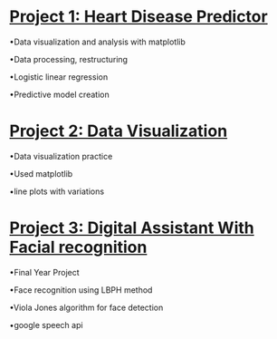 # [Project 1: Heart Disease Predictor](https://github.com/DolrajRijal/Python-Projects/blob/6cc2cbcbc7874904bc45661edd2e2e95ac3e2a0d/Heart_Disease_Predictor.ipynb)
 
•Data visualization and analysis with matplotlib
 
•Data processing, restructuring
 
•Logistic linear regression 
 
•Predictive model creation

# [Project 2: Data Visualization](https://github.com/DolrajRijal/helloworld/blob/544246bad5aa7d9626310a266409cba6be1694cb/Data_Visualization2.ipynb)

•Data visualization practice

•Used matplotlib

•line plots with variations

# [Project 3: Digital Assistant With Facial recognition](https://github.com/Dolraj/Artificial_assistant)

•Final Year Project

•Face recognition using LBPH method

•Viola Jones algorithm for face detection

•google speech api
